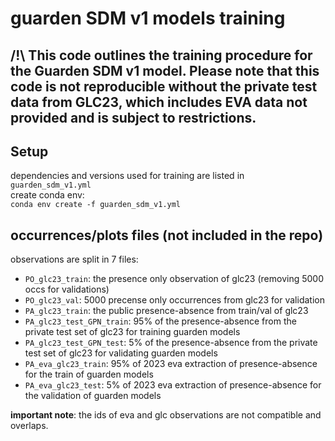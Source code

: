 # guarden SDM v1 models training

## /!\ This code outlines the training procedure for the Guarden SDM v1 model. Please note that this code is not reproducible without the private test data from GLC23, which includes EVA data not provided and is subject to restrictions.

## Setup

dependencies and versions used for training are listed in `guarden_sdm_v1.yml`\
create conda env:\
```conda env create -f guarden_sdm_v1.yml```

## occurrences/plots files (not included in the repo)

observations are split in 7 files:
- `PO_glc23_train`: the presence only observation of glc23 (removing 5000 occs for validations)
- `PO_glc23_val`: 5000 precense only occurrences from glc23 for validation
- `PA_glc23_train`: the public presence-absence from train/val of glc23
- `PA_glc23_test_GPN_train`: 95% of the presence-absence from the private test set of glc23 for training guarden models
- `PA_glc23_test_GPN_test`: 5% of the presence-absence from the private test set of glc23 for validating guarden models
- `PA_eva_glc23_train`: 95% of 2023 eva extraction of presence-absence for the train of guarden models
- `PA_eva_glc23_test`: 5% of 2023 eva extraction of presence-absence for the validation of guarden models

**important note**: the ids of eva and glc observations are not compatible and overlaps.
